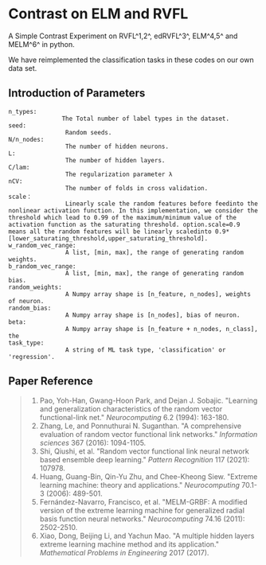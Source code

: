 # Contrast on ELM and RVFL
 A Simple Contrast Experiment on RVFL^1,2^, edRVFL^3^,  ELM^4,5^ and MELM^6^ in python.

We have reimplemented the classification tasks in these codes on our own data set. 

## Introduction of Parameters 

```
n_types:
               The Total number of label types in the dataset.
seed:
                Random seeds.
N/n_nodes:
                The number of hidden neurons.
L:
                The number of hidden layers.
C/lam:
                The regularization parameter λ
nCV:
                The number of folds in cross validation.
scale：
                Linearly scale the random features before feedinto the nonlinear activation function. In this implementation, we consider the threshold which lead to 0.99 of the maximum/minimum value of the activation function as the saturating threshold. option.scale=0.9 means all the random features will be linearly scaledinto 0.9* [lower_saturating_threshold,upper_saturating_threshold].
w_random_vec_range: 
				A list, [min, max], the range of generating random weights.
b_random_vec_range: 
				A list, [min, max], the range of generating random bias.
random_weights:
				A Numpy array shape is [n_feature, n_nodes], weights of neuron.
random_bias: 
				A Numpy array shape is [n_nodes], bias of neuron.
beta: 
				A Numpy array shape is [n_feature + n_nodes, n_class], the 
task_type: 
				A string of ML task type, 'classification' or 'regression'.
```

## Paper Reference

> 1. Pao, Yoh-Han, Gwang-Hoon Park, and Dejan J. Sobajic. "Learning and generalization characteristics of the random vector functional-link net." *Neurocomputing* 6.2 (1994): 163-180.
> 2. Zhang, Le, and Ponnuthurai N. Suganthan. "A comprehensive evaluation of random vector functional link networks." *Information sciences* 367 (2016): 1094-1105.
> 3. Shi, Qiushi, et al. "Random vector functional link neural network based ensemble deep learning." *Pattern Recognition* 117 (2021): 107978.
> 4. Huang, Guang-Bin, Qin-Yu Zhu, and Chee-Kheong Siew. "Extreme learning machine: theory and applications." *Neurocomputing* 70.1-3 (2006): 489-501.
> 5. Fernández-Navarro, Francisco, et al. "MELM-GRBF: A modified version of the extreme learning machine for generalized radial basis function neural networks." *Neurocomputing* 74.16 (2011): 2502-2510.
> 6. Xiao, Dong, Beijing Li, and Yachun Mao. "A multiple hidden layers extreme learning machine method and its application." *Mathematical Problems in Engineering* 2017 (2017).









